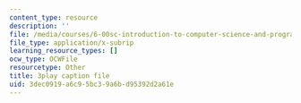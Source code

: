 ```yaml
---
content_type: resource
description: ''
file: /media/courses/6-00sc-introduction-to-computer-science-and-programming-spring-2011/3dec0919a6c95bc39a6bd95392d2a61e_FBpe3xFvPrQ.vtt
file_type: application/x-subrip
learning_resource_types: []
ocw_type: OCWFile
resourcetype: Other
title: 3play caption file
uid: 3dec0919-a6c9-5bc3-9a6b-d95392d2a61e
---
```

